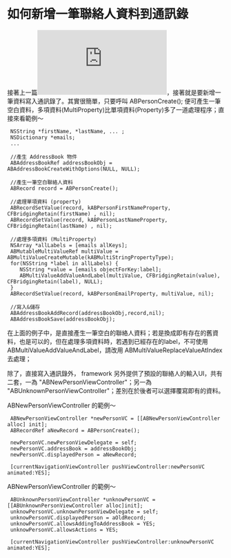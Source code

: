 # 如何新增一筆聯絡人資料到通訊錄
接著上一篇![如何存取iPhone 通訊錄裡的資料](http://xcnote.blogspot.tw/2013/12/iphone.html)，接著就是要新增一筆資料寫入通訊錄了。其實很簡單，只要呼叫 ABPersonCreate(); 便可產生一筆空白資料，多項資料(MultiProperty)比單項資料(Property)多了一道處理程序；直接來看範例～

	 NSString *firstName, *lastName, ... ;
	 NSDictionary *emails;
	 ...

	 //產生 AddressBook 物件
	 ABAddressBookRef addressBookObj = ABAddressBookCreateWithOptions(NULL, NULL);

	 //產生一筆空白聯絡人資料
	 ABRecord record = ABPersonCreate();

	 //處理單項資料 (property)
	 ABRecordSetValue(record, kABPersonFirstNameProperty, CFBridgingRetain(firstName) , nil);
	 ABRecordSetValue(record, kABPersonLastNameProperty, CFBridgingRetain(lastName) , nil);

	 //處理多項資料 (MultiProperty)
	 NSArray *allLabels = [emails allKeys];
	 ABMutableMultiValueRef multiValue = ABMultiValueCreateMutable(kABMultiStringPropertyType);
	 for(NSString *label in allLabels) {
	 	NSString *value = [emails objectForKey:label];
	 	ABMultiValueAddValueAndLabel(multiValue, CFBridgingRetain(value), CFBridgingRetain(label), NULL);
	 }
	 ABRecordSetValue(record, kABPersonEmailProperty, multiValue, nil);

	 //寫入&儲存
	 ABAddressBookAddRecord(addressBookObj,record,nil);
	 ABAddressBookSave(addressBookObj);

在上面的例子中，是直接產生一筆空白的聯絡人資料；若是換成即有存在的舊資料，也是可以的，但在處理多項資料時，若遇到已經存在的label，不可使用 ABMultiValueAddValueAndLabel，請改用 ABMultiValueReplaceValueAtIndex 去處理；

除了，直接寫入通訊錄外， framework 另外提供了預設的聯絡人的輸入UI，共有二套，一為 "ABNewPersonViewController"；另一為 "ABUnknownPersonViewController"；差別在於後者可以選擇覆寫即有的資料。

ABNewPersonViewController 的範例～

	 ABNewPersonViewController *newPersonVC = [[ABNewPersonViewController alloc] init];
     ABRecordRef aNewRecord = ABPersonCreate();
    
     newPersonVC.newPersonViewDelegate = self;
     newPersonVC.addressBook = addressBookObj;
     newPersonVC.displayedPerson = aNewRecord;
    
     [currentNavigationViewController pushViewController:newPersonVC animated:YES];

ABNewPersonViewController 的範例～

	 ABUnknownPersonViewController *unknowPersonVC = [[ABUnknownPersonViewController alloc]init];
     unknowPersonVC.unknownPersonViewDelegate = self;
     unknowPersonVC.displayedPerson = aOldRecord;
     unknowPersonVC.allowsAddingToAddressBook = YES;
     unknowPersonVC.allowsActions = YES;

     [currentNavigationViewController pushViewController:unknowPersonVC animated:YES];







